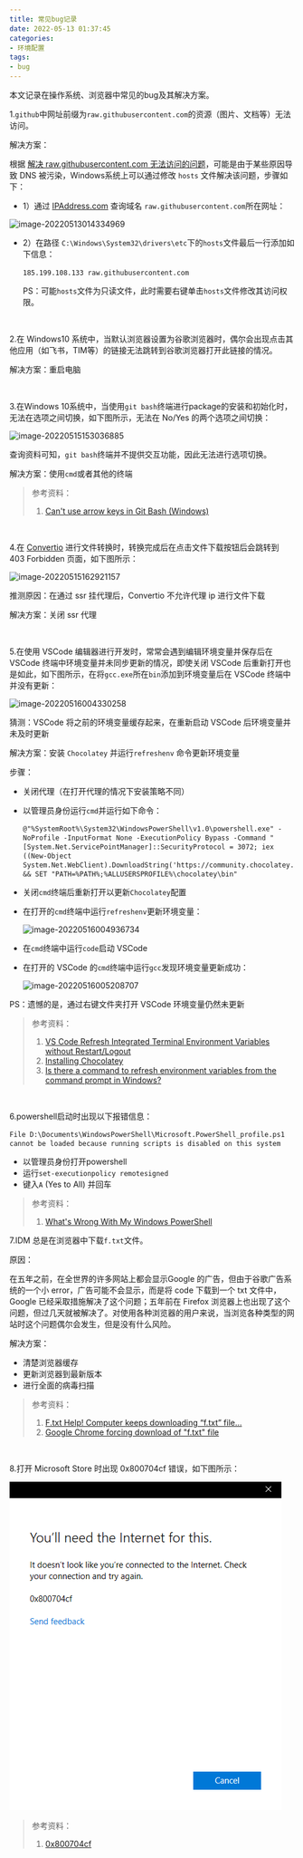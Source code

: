 ```yaml
---
title: 常见bug记录
date: 2022-05-13 01:37:45
categories:
- 环境配置
tags:
- bug
---
```


本文记录在操作系统、浏览器中常见的bug及其解决方案。

<!--more-->

1.`github`中网址前缀为`raw.githubusercontent.com`的资源（图片、文档等）无法访问。

解决方案：

根据 [解决 raw.githubusercontent.com 无法访问的问题](https://learnku.com/articles/43426)，可能是由于某些原因导致 DNS 被污染，Windows系统上可以通过修改 `hosts` 文件解决该问题，步骤如下：

- 1）通过 [IPAddress.com](https://www.ipaddress.com/) 查询域名 `raw.githubusercontent.com`所在网址：

![image-20220513014334969](https://hexo-1302648630.cos.ap-beijing.myqcloud.com/2022-05-14/image-20220513014334969.png)

- 2）在路径 `C:\Windows\System32\drivers\etc`下的`hosts`文件最后一行添加如下信息：

  `185.199.108.133 raw.githubusercontent.com`

  PS：可能`hosts`文件为只读文件，此时需要右键单击`hosts`文件修改其访问权限。

</br>

2.在 Windows10 系统中，当默认浏览器设置为谷歌浏览器时，偶尔会出现点击其他应用（如飞书，TIM等）的链接无法跳转到谷歌浏览器打开此链接的情况。

解决方案：重启电脑

</br>

3.在Windows 10系统中，当使用`git bash`终端进行package的安装和初始化时，无法在选项之间切换，如下图所示，无法在 No/Yes 的两个选项之间切换：

![image-20220515153036885](https://hexo-1302648630.cos.ap-beijing.myqcloud.com/2022-05-15/image-20220515153036885.png)

查询资料可知，`git bash`终端并不提供交互功能，因此无法进行选项切换。

解决方案：使用`cmd`或者其他的终端

>  参考资料：
>
> 1. [Can't use arrow keys in Git Bash (Windows)](https://stackoverflow.com/questions/55753151/cant-use-arrow-keys-in-git-bash-windows)

</br>

4.在 [Convertio](https://convertio.co/zh/document-converter/) 进行文件转换时，转换完成后在点击文件下载按钮后会跳转到 403 Forbidden 页面，如下图所示：

![image-20220515162921157](https://hexo-1302648630.cos.ap-beijing.myqcloud.com/2022-05-15/image-20220515162921157.png)

推测原因：在通过 ssr 挂代理后，Convertio 不允许代理 ip 进行文件下载

解决方案：关闭 ssr 代理

</br>

5.在使用 VSCode 编辑器进行开发时，常常会遇到编辑环境变量并保存后在 VSCode 终端中环境变量并未同步更新的情况，即使关闭 VSCode 后重新打开也是如此，如下图所示，在将`gcc.exe`所在`bin`添加到环境变量后在 VSCode 终端中并没有更新：

![image-20220516004330258](https://hexo-1302648630.cos.ap-beijing.myqcloud.com/2022-05-16/image-20220516004330258.png)

猜测：VSCode 将之前的环境变量缓存起来，在重新启动 VSCode 后环境变量并未及时更新

解决方案：安装 `Chocolatey` 并运行`refreshenv` 命令更新环境变量

步骤：

- 关闭代理（在打开代理的情况下安装策略不同）

- 以管理员身份运行`cmd`并运行如下命令：

  ```
  @"%SystemRoot%\System32\WindowsPowerShell\v1.0\powershell.exe" -NoProfile -InputFormat None -ExecutionPolicy Bypass -Command "[System.Net.ServicePointManager]::SecurityProtocol = 3072; iex ((New-Object System.Net.WebClient).DownloadString('https://community.chocolatey.org/install.ps1'))" && SET "PATH=%PATH%;%ALLUSERSPROFILE%\chocolatey\bin"
  ```

- 关闭`cmd`终端后重新打开以更新`Chocolatey`配置

- 在打开的`cmd`终端中运行`refreshenv`更新环境变量：

  ![image-20220516004936734](https://hexo-1302648630.cos.ap-beijing.myqcloud.com/2022-05-16/image-20220516004936734.png)

- 在`cmd`终端中运行`code`启动 VSCode

- 在打开的 VSCode 的`cmd`终端中运行`gcc`发现环境变量更新成功：

  ![image-20220516005208707](https://hexo-1302648630.cos.ap-beijing.myqcloud.com/2022-05-16/image-20220516005208707.png)

PS：遗憾的是，通过右键文件夹打开 VSCode 环境变量仍然未更新

>  参考资料：
>
> 1. [VS Code Refresh Integrated Terminal Environment Variables without Restart/Logout](https://stackoverflow.com/questions/54653343/vs-code-refresh-integrated-terminal-environment-variables-without-restart-logout)
> 2. [Installing Chocolatey](https://docs.chocolatey.org/en-us/choco/setup#installing-chocolatey)
> 3. [Is there a command to refresh environment variables from the command prompt in Windows?](https://stackoverflow.com/questions/171588/is-there-a-command-to-refresh-environment-variables-from-the-command-prompt-in-w)

</br>

6.powershell启动时出现以下报错信息：

```po
File D:\Documents\WindowsPowerShell\Microsoft.PowerShell_profile.ps1 cannot be loaded because running scripts is disabled on this system
```

- 以管理员身份打开powershell
- 运行`set-executionpolicy remotesigned`
- 键入`A` (Yes to All) 并回车

> 参考资料：
>
> 1. [What's Wrong With My Windows PowerShell](https://answers.microsoft.com/en-us/windows/forum/all/whats-wrong-with-my-windows-powershell/f05e72f2-a429-4ee0-81fb-910c8c8a1306)

7.IDM 总是在浏览器中下载`f.txt`文件。

原因：

在五年之前，在全世界的许多网站上都会显示Google 的广告，但由于谷歌广告系统的一个小 error，广告可能不会显示，而是将 code 下载到一个 txt 文件中，Google 已经采取措施解决了这个问题；五年前在 Firefox 浏览器上也出现了这个问题，但过几天就被解决了。对使用各种浏览器的用户来说，当浏览各种类型的网站时这个问题偶尔会发生，但是没有什么风险。

解决方案：

- 清楚浏览器缓存
- 更新浏览器到最新版本
- 进行全面的病毒扫描

> 参考资料：
>
> 1. [F.txt Help! Computer keeps downloading “f.txt” file…](https://howtofix.guide/f-txt-not-virus/)
> 2. [Google Chrome forcing download of "f.txt" file](https://stackoverflow.com/questions/28535603/google-chrome-forcing-download-of-f-txt-file)

</br>

8.打开 Microsoft Store 时出现 0x800704cf 错误，如下图所示：

![image-20220608231526381](https://raw.githubusercontent.com/Tom89757/ImageHost/main/hexo/image-20220608231526381.png)

> 参考资料：
>
> 1. [0x800704cf](https://answers.microsoft.com/zh-hans/windows/forum/all/0x800704cf/0949346c-ed7c-40d6-a72d-3dd2fd3d0306)





















